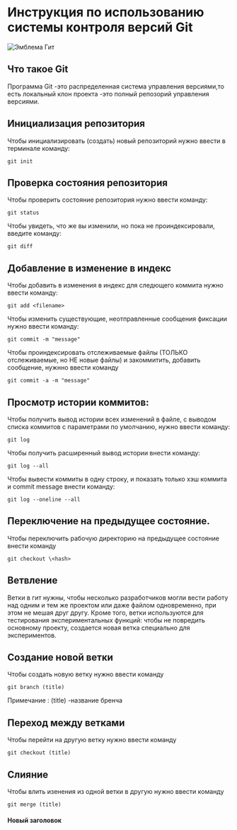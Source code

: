 # **Инструкция по использованию системы контроля версий Git**

![Эмблема Гит](git.jpeg)

## Что такое Git

Программа Git -это распределенная система управления версиями,то есть локальный клон проекта -это полный репозорий управления версиями.

## Инициализация репозитория

Чтобы инициализировать (создать) новый репозиторий нужно ввести в терминале команду:

    git init 

  ## Проверка состояния репозитория  

  Чтобы проверить состояние репозитория нужно ввести команду:

    git status
    
  Чтобы увидеть, что же вы изменили, но пока не проиндексировали, введите команду:

    git diff
## Добавление в изменение в индекс

Чтобы добавить в изменения в индекс для следющего коммита нужно ввести команду:


    git add <filename>
    
Чтобы изменить существующие, неотправленные сообщения фиксации нужно ввести команду:

    git commit -m "message"

Чтобы проиндексировать отслеживаемые файлы (ТОЛЬКО отслеживаемые, но НЕ новые файлы) и закоммитить, добавить сообщение, нужнно ввести команду 
  
    git commit -a -m "message"

  ## Просмотр истории коммитов:
  Чтобы получить вывод истории всех изменений в файле, с выводом списка коммитов с параметрами по умолчанию, нужно ввести команду:

    git log

Чтобы получить расширенный вывод истории внести команду:

    git log --all
Чтобы  вывести коммиты в одну строку, и показать только хэш коммита и commit message внести команду:
  
    git log --oneline --all

## Переключение на предыдущее состояние.
Чтобы переключить рабочую директорию на предыдущее состояние внести команду
  
    git checkout \<hash>

## Ветвление

Ветки в гит нужны, чтобы несколько разработчиков могли вести работу над одним и тем же проектом или даже файлом одновременно, при этом не мешая друг другу. Кроме того, ветки используются для тестирования экспериментальных функций: чтобы не повредить основному проекту, создается новая ветка специально для экспериментов.
## Создание новой ветки

Чтобы создать новую ветку нужно ввести команду

    git branch (title)

Примечание : (title) -название бренча

## Переход между ветками 

Чтобы перейти на другую ветку нужно ввести команду

    git checkout (title)

## Слияние

Чтобы влить изенения из одной ветки в другую нужно ввести команду 

    git merge (title)




#### Новый заголовок 
